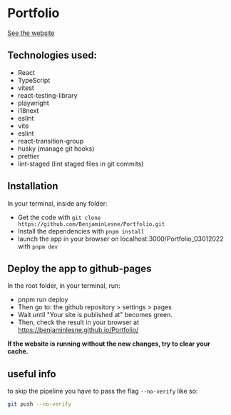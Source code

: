 # Portfolio

[See the website](https://benjaminlesne.github.io/Portfolio/)

## Technologies used:

- React
- TypeScript
- vitest
- react-testing-library
- playwright
- i18next
- eslint
- vite
- eslint
- react-transition-group
- husky (manage git hooks)
- prettier
- lint-staged (lint staged files in git commits)

## Installation

In your terminal, inside any folder:

- Get the code with `git clone https://github.com/BenjaminLesne/Portfolio.git`
- Install the dependencies with `pnpm install`
- launch the app in your browser on localhost:3000/Portfolio_03012022 with `pnpm dev`

## Deploy the app to github-pages

In the root folder, in your terminal, run:

- pnpm run deploy
- Then go to: the github repository > settings > pages
- Wait until "Your site is published at" becomes green.
- Then, check the result in your browser at https://benjaminlesne.github.io/Portfolio/

**If the website is running without the new changes, try to clear your cache.**

## useful info

to skip the pipeline you have to pass the flag `--no-verify` like so:

```bash
git push --no-verify
```

